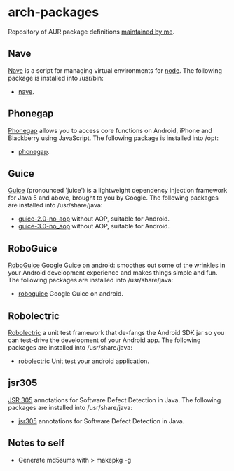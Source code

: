 # arch-packages
Repository of AUR package definitions [maintained by me](https://aur.archlinux.org/packages.php?K=roylines&SeB=m).

## Nave
[Nave](https://github.com/isaacs/nave)
is a script for managing virtual environments for [node](http://nodejs.org/).
The following package is installed into /usr/bin:

* [nave](https://aur.archlinux.org/packages.php?ID=62165).

## Phonegap
[Phonegap](https://phonegap.com) allows you to access core functions on Android, iPhone and Blackberry using JavaScript.
The following package is installed into /opt:

* [phonegap](https://aur.archlinux.org/packages/phonegap).

## Guice
[Guice](http://code.google.com/p/google-guice/) (pronounced 'juice')
is a lightweight dependency injection framework for Java 5 and above, brought to you by Google.
The following packages are installed into /usr/share/java:

* [guice-2.0-no_aop](https://aur.archlinux.org/packages.php?ID=58490) without AOP, suitable for Android.
* [guice-3.0-no_aop](https://aur.archlinux.org/packages.php?ID=58491) without AOP, suitable for Android.

## RoboGuice
[RoboGuice](http://code.google.com/p/roboguice/) Google Guice on android: smoothes out some of the wrinkles
in your Android development experience and makes things simple and fun.
The following packages are installed into /usr/share/java:

* [roboguice](https://aur.archlinux.org/packages.php?ID=58492) Google Guice on android.

## Robolectric
[Robolectric](http://pivotal.github.com/robolectric/) a unit test framework that de-fangs the Android SDK jar
so you can test-drive the development of your Android app.
The following packages are installed into /usr/share/java:

* [robolectric](https://aur.archlinux.org/packages.php?ID=58540) Unit test your android application.

## jsr305
[JSR 305](http://code.google.com/p/jsr-305/) annotations for Software Defect Detection in Java.
The following packages are installed into /usr/share/java:

* [jsr305](https://aur.archlinux.org/packages.php?ID=58769) annotations for Software Defect Detection in Java.

## Notes to self
* Generate md5sums with > makepkg -g